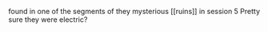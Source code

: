 found in one of the segments of they mysterious [[ruins]] in session 5
Pretty sure they were electric?